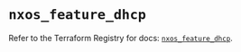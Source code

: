 # `nxos_feature_dhcp`

Refer to the Terraform Registry for docs: [`nxos_feature_dhcp`](https://registry.terraform.io/providers/ciscodevnet/nxos/0.5.10/docs/resources/feature_dhcp).
